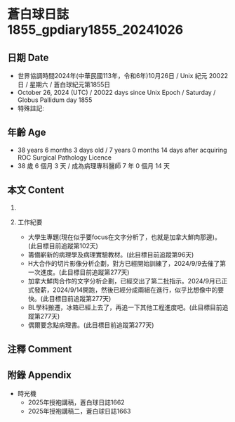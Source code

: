[_metadata_:encoding]: - "utf-8"
[_metadata_:language]: - "zh-Hant-TW"
[_metadata_:fileformat]: - "markdown"
[_metadata_:MIME_type]: - "text/plain"
[_metadata_:markdown_version]: - "commonmark version 0.30"
[_metadata_:markdown_spec]: - "https://spec.commonmark.org/0.30/"

# 蒼白球日誌1855_gpdiary1855_20241026 #

## 日期 Date ##

* 世界協調時間2024年(中華民國113年，令和6年)10月26日 / Unix 紀元 20022 日 / 星期六 / 蒼白球紀元第1855日
* October 26, 2024 (UTC) / 20022 days since Unix Epoch / Saturday / Globus Pallidum day 1855
* 特殊註記:

## 年齡 Age ##

* 38 years 6 months 3 days old / 7 years 0 months 14 days after acquiring ROC Surgical Pathology Licence
* 38 歲 6 個月 3 天 / 成為病理專科醫師 7 年 0 個月 14 天

## 本文 Content ##

1. 

2. 工作紀要

    - 大學生專題(現在似乎要focus在文字分析了，也就是加拿大鮮肉那邊)。(此目標目前追蹤第102天)
    - 籌備嶄新的病理學及病理實驗教材。(此目標目前追蹤第96天)
    - H大合作的切片影像分析企劃，對方已經開始訓練了，2024/9/9去催了第一次進度。(此目標目前追蹤第277天)
    - 加拿大鮮肉合作的文字分析企劃，已經交出了第二批指示。2024/9月已正式發薪，2024/9/14開跑，然後已經分成兩組在進行，似乎比想像中的要快。(此目標目前追蹤第277天)
    - BL學科搬遷，冰箱已經上去了，再追一下其他工程進度吧。(此目標目前追蹤第277天)
    - 偶爾要念點病理書。(此目標目前追蹤第277天)

## 注釋 Comment ##


## 附錄 Appendix ##

* 時光機
    - 2025年授袍講稿，蒼白球日誌1662
    - 2025年授袍講稿二，蒼白球日誌1663
